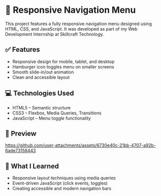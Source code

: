 # 📱 Responsive Navigation Menu
This project features a fully responsive navigation menu designed using HTML, CSS, and JavaScript. It was developed as part of my Web Development Internship at Skillcraft Technology.

## ✅ Features
- Responsive design for mobile, tablet, and desktop
- Hamburger icon toggles menu on smaller screens
- Smooth slide-in/out animation
- Clean and accessible layout

## 💻 Technologies Used
- HTML5 – Semantic structure
- CSS3 – Flexbox, Media Queries, Transitions
- JavaScript – Menu toggle functionality

## 📸 Preview
https://github.com/user-attachments/assets/6730e40c-21bb-4707-a92b-6ade73158443

## 🧠 What I Learned
- Responsive layout techniques using media queries
- Event-driven JavaScript (click events, toggles)
- Creating accessible and modern navigation bars
